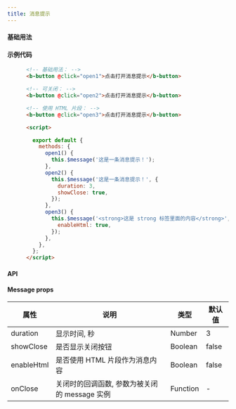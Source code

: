 ```yaml
---
title: 消息提示
---
```


#### 基础用法

<ClientOnly>
  <message-demos></message-demos>
</ClientOnly>


#### 示例代码
```html
      <!-- 基础用法： -->
      <b-button @click="open1">点击打开消息提示</b-button>

      <!-- 可关闭： -->
      <b-button @click="open2">点击打开消息提示</b-button>

      <!-- 使用 HTML 片段： -->
      <b-button @click="open3">点击打开消息提示</b-button>

      <script>

        export default {
          methods: {
            open1() {
              this.$message('这是一条消息提示！');
            },
            open2() {
              this.$message('这是一条消息提示！', {
                duration: 3,
                showClose: true,
              });
            },
            open3() {
              this.$message('<strong>这是 strong 标签里面的内容</strong>', {
                enableHtml: true,
              });
            },
          },
        };
      </script>
```

#### API
#### Message props
属性| 说明 | 类型 | 默认值
---|---|---|---
duration | 显示时间, 秒 | Number | 3
showClose | 是否显示关闭按钮	 | Boolean | false
enableHtml | 是否使用 HTML 片段作为消息内容	 | Boolean | false
onClose | 关闭时的回调函数, 参数为被关闭的 message 实例	 | Function | -






